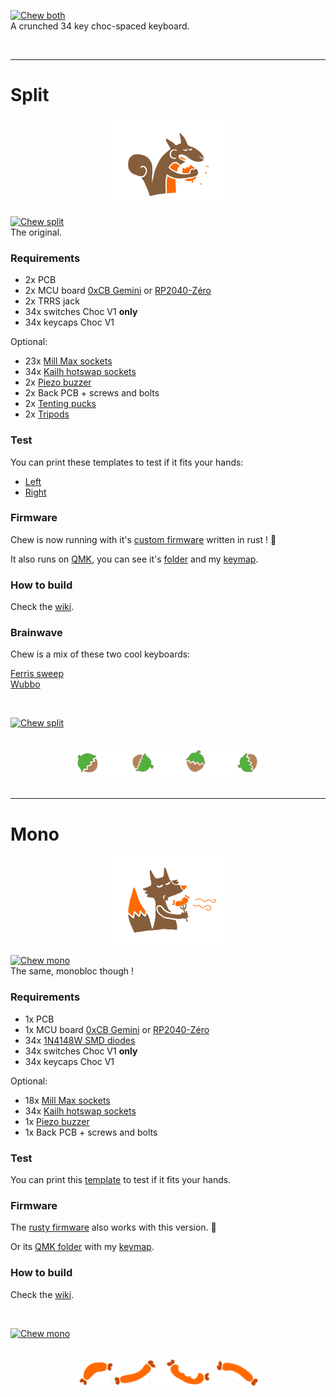[![Chew both](https://live.staticflickr.com/65535/54516924634_97766f6516_b.jpg)](https://live.staticflickr.com/65535/54516924634_889acfa799_o.jpg)  
A crunched 34 key choc-spaced keyboard.

&nbsp;

---

# Split

<div align="center">
  <img src="./images/squirrel_brown.png">
</div>

[![Chew split](https://live.staticflickr.com/65535/54515879542_b55fd4053f_b.jpg)](https://live.staticflickr.com/65535/54515879542_4f3b09451c_o.jpg)  
The original.

### Requirements

- 2x PCB
- 2x MCU board [0xCB Gemini](https://github.com/0xCB-dev/0xCB-Gemini) or [RP2040-Zéro](https://www.waveshare.com/wiki/RP2040-Zero)
- 2x TRRS jack
- 34x switches Choc V1 **only**
- 34x keycaps Choc V1

Optional:
- 23x [Mill Max sockets](https://splitkb.com/collections/keyboard-parts/products/mill-max-low-profile-sockets)
- 34x [Kailh hotswap sockets](https://cdn.shopify.com/s/files/1/0588/1108/9090/files/5118-Choc-Socket.pdf?v=1686715063)
- 2x [Piezo buzzer](https://keeb.supply/products/piezo-buzzer)
- 2x Back PCB + screws and bolts
- 2x [Tenting pucks](https://splitkb.com/collections/keyboard-parts/products/tenting-puck)
- 2x [Tripods](https://www.manfrotto.com/us-en/pocket-support-large-black-mp3-bk/)

### Test

You can print these templates to test if it fits your hands:  
- [Left](./images/shape_left.pdf)
- [Right](./images/shape_right.pdf)

### Firmware

Chew is now running with it's [custom firmware](https://github.com/flinguenheld/rusty_chew) written in rust ! 🦀  

It also runs on [QMK](https://docs.qmk.fm/#/),  you can see it's [folder](https://github.com/qmk/qmk_firmware/tree/master/keyboards/chew) and my [keymap](https://github.com/flinguenheld/qmk_chew).

### How to build

Check the [wiki](https://github.com/flinguenheld/chew/wiki).

### Brainwave

Chew is a mix of these two cool keyboards:  

[Ferris sweep](https://github.com/davidphilipbarr/Sweep)  
[Wubbo](https://github.com/cacheworks/Wubbo)

&nbsp;

[![Chew split](https://live.staticflickr.com/65535/54515879552_478205a591_b.jpg)](https://live.staticflickr.com/65535/54515879552_5bc9421ecd_o.jpg)  

<div align="center" style="margin: 30px;">
  <img src="./images/hazelnuts.png">
</div>

---

# Mono

<div align="center">
  <img src="./images/fox_brown.png">
</div>

[![Chew mono](https://live.staticflickr.com/65535/54517001878_1985e94dbb_b.jpg)](https://live.staticflickr.com/65535/54517001878_02305ed23b_o.jpg)  
The same, monobloc though !

### Requirements

- 1x PCB
- 1x MCU board [0xCB Gemini](https://github.com/0xCB-dev/0xCB-Gemini) or [RP2040-Zéro](https://www.waveshare.com/wiki/RP2040-Zero)
- 34x [1N4148W SMD diodes](https://splitkb.com/collections/keyboard-parts/products/smd-diodes)
- 34x switches Choc V1 **only**
- 34x keycaps Choc V1

Optional:
- 18x [Mill Max sockets](https://splitkb.com/collections/keyboard-parts/products/mill-max-low-profile-sockets)
- 34x [Kailh hotswap sockets](https://cdn.shopify.com/s/files/1/0588/1108/9090/files/5118-Choc-Socket.pdf?v=1686715063)  
- 1x [Piezo buzzer](https://keeb.supply/products/piezo-buzzer)
- 1x Back PCB + screws and bolts

### Test

You can print this [template](./images/shape_mono.pdf) to test if it fits your hands.

### Firmware

The [rusty firmware](https://github.com/flinguenheld/rusty_chew) also works with this version. 🦀  

Or its [QMK folder](https://github.com/qmk/qmk_firmware/tree/master/keyboards/chew_mono) with my [keymap](https://github.com/flinguenheld/qmk_chew).  

### How to build

Check the [wiki](https://github.com/flinguenheld/chew/wiki).

&nbsp;

[![Chew mono](https://live.staticflickr.com/65535/54517001868_037660cf99_b.jpg)](https://live.staticflickr.com/65535/54517001868_2b600309fd_o.jpg)  

<div align="center" style="margin: 30px;">
  <img src="./images/sausages.png">
</div>
